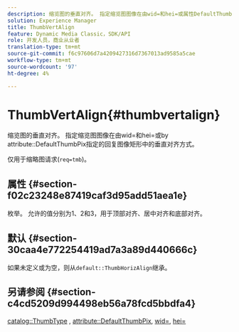 ```yaml
---
description: 缩览图的垂直对齐。 指定缩览图图像在由wid=和hei=或属性DefaultThumbPix指定的回复图像矩形中的垂直对齐方式。
solution: Experience Manager
title: ThumbVertAlign
feature: Dynamic Media Classic，SDK/API
role: 开发人员，商业从业者
translation-type: tm+mt
source-git-commit: f6c97606d7a4209427316d7367013ad9585a5cae
workflow-type: tm+mt
source-wordcount: '97'
ht-degree: 4%

---
```



# ThumbVertAlign{#thumbvertalign}

缩览图的垂直对齐。 指定缩览图图像在由wid=和hei=或by attribute::DefaultThumbPix指定的回复图像矩形中的垂直对齐方式。

仅用于缩略图请求(`req=tmb`)。

## 属性 {#section-f02c23248e87419caf3d95add51aea1e}

枚举。 允许的值分别为1、2和3，用于顶部对齐、居中对齐和底部对齐。

## 默认 {#section-30caa4e772254419ad7a3a89d440666c}

如果未定义或为空，则从`default::ThumbHorizAlign`继承。

## 另请参阅 {#section-c4cd5209d994498eb56a78fcd5bbdfa4}

[catalog::ThumbType](/help/aem-is-ir-api/is-api/image-catalog/image-serving-api-ref/c-image-catalog-reference/c-image-svg-data-reference/c-image-data-reference/r-thumbtype-cat.md) ,  [attribute::DefaultThumbPix](../../../../../is-api/image-catalog/image-serving-api-ref/c-image-catalog-reference/c-attributes-reference/r-defaultthumbpix.md#reference-cf52bb74bed2466e8bc8adb0cacd6141),  [wid=](../../../../../is-api/http-ref/image-serving-api-ref/c-http-protocol-reference/c-command-reference/r-is-http-wid.md#reference-bfeadcb67bf4485f851eb21345527e47),  [hei=](../../../../../is-api/http-ref/image-serving-api-ref/c-http-protocol-reference/c-command-reference/r-is-http-hei.md#reference-6d6f556ccc0e4b98a815e8a5c1944a96)
